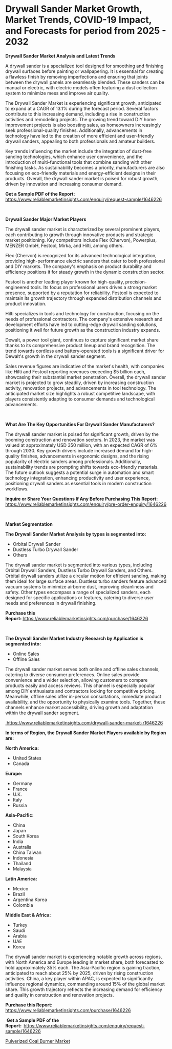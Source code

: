 <p><h1>Drywall Sander Market Growth, Market Trends, COVID-19 Impact, and Forecasts for period from 2025 - 2032</h1></p><p><strong>Drywall Sander Market Analysis and Latest Trends</strong></p>
<p><p>A drywall sander is a specialized tool designed for smoothing and finishing drywall surfaces before painting or wallpapering. It is essential for creating a flawless finish by removing imperfections and ensuring that joints between the drywall panels are seamlessly blended. These sanders can be manual or electric, with electric models often featuring a dust collection system to minimize mess and improve air quality.</p><p>The Drywall Sander Market is experiencing significant growth, anticipated to expand at a CAGR of 13.1% during the forecast period. Several factors contribute to this increasing demand, including a rise in construction activities and remodeling projects. The growing trend toward DIY home improvement projects is also boosting sales, as homeowners increasingly seek professional-quality finishes. Additionally, advancements in technology have led to the creation of more efficient and user-friendly drywall sanders, appealing to both professionals and amateur builders.</p><p>Key trends influencing the market include the integration of dust-free sanding technologies, which enhance user convenience, and the introduction of multi-functional tools that combine sanding with other finishing tasks. As sustainability becomes a priority, manufacturers are also focusing on eco-friendly materials and energy-efficient designs in their products. Overall, the drywall sander market is poised for robust growth, driven by innovation and increasing consumer demand.</p></p>
<p><strong>Get a Sample PDF of the Report:&nbsp;</strong> <a href="https://www.reliablemarketinsights.com/enquiry/request-sample/1646226?utm_campaign=2535&utm_medium=2&utm_source=Github&utm_content=ia&utm_term=11042025&utm_id=drywall-sander">https://www.reliablemarketinsights.com/enquiry/request-sample/1646226</a></p>
<p>&nbsp;</p>
<p><strong>Drywall Sander Major Market Players</strong></p>
<p><p>The drywall sander market is characterized by several prominent players, each contributing to growth through innovative products and strategic market positioning. Key competitors include Flex (Chervon), Powerplus, MENZER GmbH, Festool, Mirka, and Hilti, among others.</p><p>Flex (Chervon) is recognized for its advanced technological integration, providing high-performance electric sanders that cater to both professional and DIY markets. The company's emphasis on product durability and efficiency positions it for steady growth in the dynamic construction sector.</p><p>Festool is another leading player known for high-quality, precision-engineered tools. Its focus on professional users drives a strong market presence, supported by a reputation for reliability. Festool is expected to maintain its growth trajectory through expanded distribution channels and product innovation.</p><p>Hilti specializes in tools and technology for construction, focusing on the needs of professional contractors. The company's extensive research and development efforts have led to cutting-edge drywall sanding solutions, positioning it well for future growth as the construction industry expands.</p><p>Dewalt, a power tool giant, continues to capture significant market share thanks to its comprehensive product lineup and brand recognition. The trend towards cordless and battery-operated tools is a significant driver for Dewalt's growth in the drywall sander segment.</p><p>Sales revenue figures are indicative of the market's health, with companies like Hilti and Festool reporting revenues exceeding $5 billion each, showcasing their substantial market penetration. Overall, the drywall sander market is projected to grow steadily, driven by increasing construction activity, renovation projects, and advancements in tool technology. The anticipated market size highlights a robust competitive landscape, with players consistently adapting to consumer demands and technological advancements.</p></p>
<p>&nbsp;</p>
<p><strong>What Are The Key Opportunities For Drywall Sander Manufacturers?</strong></p>
<p><p>The drywall sander market is poised for significant growth, driven by the booming construction and renovation sectors. In 2023, the market was valued at approximately USD 350 million, with an expected CAGR of 6% through 2030. Key growth drivers include increased demand for high-quality finishes, advancements in ergonomic designs, and the rising popularity of electric sanders among professionals. Additionally, sustainability trends are prompting shifts towards eco-friendly materials. The future outlook suggests a potential surge in automation and smart technology integration, enhancing productivity and user experience, positioning drywall sanders as essential tools in modern construction workflows.</p></p>
<p><strong>Inquire or Share Your Questions If Any Before Purchasing This Report:</strong> <a href="https://www.reliablemarketinsights.com/enquiry/pre-order-enquiry/1646226?utm_campaign=2535&utm_medium=2&utm_source=Github&utm_content=ia&utm_term=11042025&utm_id=drywall-sander">https://www.reliablemarketinsights.com/enquiry/pre-order-enquiry/1646226</a></p>
<p>&nbsp;</p>
<p><strong>Market Segmentation</strong></p>
<p><strong>The Drywall Sander Market Analysis by types is segmented into:</strong></p>
<p><ul><li>Orbital Drywall Sander</li><li>Dustless Turbo Drywall Sander</li><li>Others</li></ul></p>
<p><p>The drywall sander market is segmented into various types, including Orbital Drywall Sanders, Dustless Turbo Drywall Sanders, and Others. Orbital drywall sanders utilize a circular motion for efficient sanding, making them ideal for large surface areas. Dustless turbo sanders feature advanced vacuum systems to minimize airborne dust, improving cleanliness and safety. Other types encompass a range of specialized sanders, each designed for specific applications or features, catering to diverse user needs and preferences in drywall finishing.</p></p>
<p><strong>Purchase this Report:&nbsp;</strong><a href="https://www.reliablemarketinsights.com/purchase/1646226?utm_campaign=2535&utm_medium=2&utm_source=Github&utm_content=ia&utm_term=11042025&utm_id=drywall-sander">https://www.reliablemarketinsights.com/purchase/1646226</a></p>
<p>&nbsp;</p>
<p><strong>The Drywall Sander Market Industry Research by Application is segmented into:</strong></p>
<p><ul><li>Online Sales</li><li>Offline Sales</li></ul></p>
<p><p>The drywall sander market serves both online and offline sales channels, catering to diverse consumer preferences. Online sales provide convenience and a wider selection, allowing customers to compare products easily and access reviews. This channel is especially popular among DIY enthusiasts and contractors looking for competitive pricing. Meanwhile, offline sales offer in-person consultations, immediate product availability, and the opportunity to physically examine tools. Together, these channels enhance market accessibility, driving growth and adaptation within the drywall sander segment.</p></p>
<p><a href="https://www.reliablemarketinsights.com/drywall-sander-market-r1646226?utm_campaign=2535&utm_medium=2&utm_source=Github&utm_content=ia&utm_term=11042025&utm_id=drywall-sander">&nbsp;https://www.reliablemarketinsights.com/drywall-sander-market-r1646226</a></p>
<p><strong>In terms of Region, the Drywall Sander Market Players available by Region are:</strong></p>
<p>
    <p> <strong> North America: </strong>
        <ul>
            <li>United States</li>
            <li>Canada</li>
        </ul>
        </p> 
    <p> <strong> Europe: </strong>
        <ul>
            <li>Germany</li>
            <li>France</li>
            <li>U.K.</li>
            <li>Italy</li>
            <li>Russia</li>
        </ul>
        </p> 
    <p> <strong> Asia-Pacific: </strong>
        <ul>
            <li>China</li>
            <li>Japan</li>
            <li>South Korea</li>
            <li>India</li>
            <li>Australia</li>
            <li>China Taiwan</li>
            <li>Indonesia</li>
            <li>Thailand</li>
            <li>Malaysia</li>
        </ul>
        </p> 
    <p> <strong> Latin America: </strong>
        <ul>
            <li>Mexico</li>
            <li>Brazil</li>
            <li>Argentina Korea</li>
            <li>Colombia</li>
        </ul>
        </p> 
    <p> <strong> Middle East & Africa: </strong>
        <ul>
            <li>Turkey</li>
            <li>Saudi</li>
            <li>Arabia</li>
            <li>UAE</li>
            <li>Korea</li>
        </ul>
    </p>
    </p>
<p><p>The drywall sander market is experiencing notable growth across regions, with North America and Europe leading in market share, both forecasted to hold approximately 35% each. The Asia-Pacific region is gaining traction, anticipated to reach about 25% by 2025, driven by rising construction activities. China, a key player within APAC, is expected to significantly influence regional dynamics, commanding around 15% of the global market share. This growth trajectory reflects the increasing demand for efficiency and quality in construction and renovation projects.</p></p>
<p><strong>Purchase this Report: </strong><a href="https://www.reliablemarketinsights.com/purchase/1646226?utm_campaign=2535&utm_medium=2&utm_source=Github&utm_content=ia&utm_term=11042025&utm_id=drywall-sander">https://www.reliablemarketinsights.com/purchase/1646226</a></p>
<p>&nbsp;<strong>Get a Sample PDF of the Report:&nbsp;&nbsp;</strong><a href="https://www.reliablemarketinsights.com/enquiry/request-sample/1646226?utm_campaign=2535&utm_medium=2&utm_source=Github&utm_content=ia&utm_term=11042025&utm_id=drywall-sander">https://www.reliablemarketinsights.com/enquiry/request-sample/1646226</a></p>
<p><strong></strong></p>
<p><p><a href="https://github.com/ijffseandy/Market-Research-Report-List-1/blob/main/pulverized-coal-burner-market.md?utm_campaign=2535&utm_medium=2&utm_source=Github&utm_content=ia&utm_term=11042025&utm_id=drywall-sander">Pulverized Coal Burner Market</a></p></p>